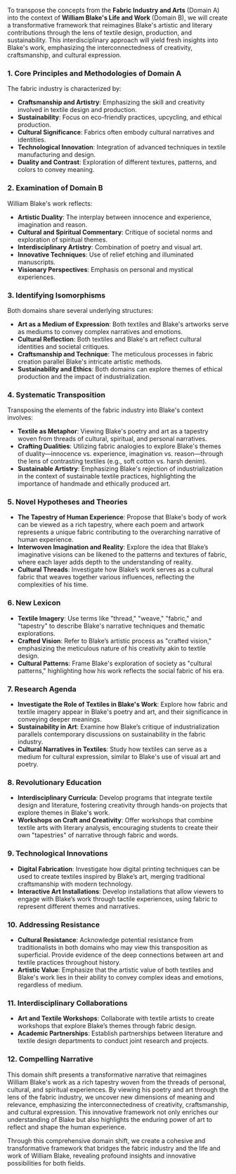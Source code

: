 To transpose the concepts from the **Fabric Industry and Arts** (Domain A) into the context of **William Blake's Life and Work** (Domain B), we will create a transformative framework that reimagines Blake's artistic and literary contributions through the lens of textile design, production, and sustainability. This interdisciplinary approach will yield fresh insights into Blake's work, emphasizing the interconnectedness of creativity, craftsmanship, and cultural expression.

### 1. Core Principles and Methodologies of Domain A
The fabric industry is characterized by:

- **Craftsmanship and Artistry**: Emphasizing the skill and creativity involved in textile design and production.
- **Sustainability**: Focus on eco-friendly practices, upcycling, and ethical production.
- **Cultural Significance**: Fabrics often embody cultural narratives and identities.
- **Technological Innovation**: Integration of advanced techniques in textile manufacturing and design.
- **Duality and Contrast**: Exploration of different textures, patterns, and colors to convey meaning.

### 2. Examination of Domain B
William Blake's work reflects:

- **Artistic Duality**: The interplay between innocence and experience, imagination and reason.
- **Cultural and Spiritual Commentary**: Critique of societal norms and exploration of spiritual themes.
- **Interdisciplinary Artistry**: Combination of poetry and visual art.
- **Innovative Techniques**: Use of relief etching and illuminated manuscripts.
- **Visionary Perspectives**: Emphasis on personal and mystical experiences.

### 3. Identifying Isomorphisms
Both domains share several underlying structures:

- **Art as a Medium of Expression**: Both textiles and Blake's artworks serve as mediums to convey complex narratives and emotions.
- **Cultural Reflection**: Both textiles and Blake's art reflect cultural identities and societal critiques.
- **Craftsmanship and Technique**: The meticulous processes in fabric creation parallel Blake's intricate artistic methods.
- **Sustainability and Ethics**: Both domains can explore themes of ethical production and the impact of industrialization.

### 4. Systematic Transposition
Transposing the elements of the fabric industry into Blake's context involves:

- **Textile as Metaphor**: Viewing Blake's poetry and art as a tapestry woven from threads of cultural, spiritual, and personal narratives.
- **Crafting Dualities**: Utilizing fabric analogies to explore Blake's themes of duality—innocence vs. experience, imagination vs. reason—through the lens of contrasting textiles (e.g., soft cotton vs. harsh denim).
- **Sustainable Artistry**: Emphasizing Blake's rejection of industrialization in the context of sustainable textile practices, highlighting the importance of handmade and ethically produced art.

### 5. Novel Hypotheses and Theories
- **The Tapestry of Human Experience**: Propose that Blake's body of work can be viewed as a rich tapestry, where each poem and artwork represents a unique fabric contributing to the overarching narrative of human experience.
- **Interwoven Imagination and Reality**: Explore the idea that Blake’s imaginative visions can be likened to the patterns and textures of fabric, where each layer adds depth to the understanding of reality.
- **Cultural Threads**: Investigate how Blake’s work serves as a cultural fabric that weaves together various influences, reflecting the complexities of his time.

### 6. New Lexicon
- **Textile Imagery**: Use terms like "thread," "weave," "fabric," and "tapestry" to describe Blake's narrative techniques and thematic explorations.
- **Crafted Vision**: Refer to Blake’s artistic process as "crafted vision," emphasizing the meticulous nature of his creativity akin to textile design.
- **Cultural Patterns**: Frame Blake's exploration of society as "cultural patterns," highlighting how his work reflects the social fabric of his era.

### 7. Research Agenda
- **Investigate the Role of Textiles in Blake's Work**: Explore how fabric and textile imagery appear in Blake's poetry and art, and their significance in conveying deeper meanings.
- **Sustainability in Art**: Examine how Blake’s critique of industrialization parallels contemporary discussions on sustainability in the fabric industry.
- **Cultural Narratives in Textiles**: Study how textiles can serve as a medium for cultural expression, similar to Blake's use of visual art and poetry.

### 8. Revolutionary Education
- **Interdisciplinary Curricula**: Develop programs that integrate textile design and literature, fostering creativity through hands-on projects that explore themes in Blake's work.
- **Workshops on Craft and Creativity**: Offer workshops that combine textile arts with literary analysis, encouraging students to create their own "tapestries" of narrative through fabric and words.

### 9. Technological Innovations
- **Digital Fabrication**: Investigate how digital printing techniques can be used to create textiles inspired by Blake’s art, merging traditional craftsmanship with modern technology.
- **Interactive Art Installations**: Develop installations that allow viewers to engage with Blake’s work through tactile experiences, using fabric to represent different themes and narratives.

### 10. Addressing Resistance
- **Cultural Resistance**: Acknowledge potential resistance from traditionalists in both domains who may view this transposition as superficial. Provide evidence of the deep connections between art and textile practices throughout history.
- **Artistic Value**: Emphasize that the artistic value of both textiles and Blake's work lies in their ability to convey complex ideas and emotions, regardless of medium.

### 11. Interdisciplinary Collaborations
- **Art and Textile Workshops**: Collaborate with textile artists to create workshops that explore Blake’s themes through fabric design.
- **Academic Partnerships**: Establish partnerships between literature and textile design departments to conduct joint research and projects.

### 12. Compelling Narrative
This domain shift presents a transformative narrative that reimagines William Blake's work as a rich tapestry woven from the threads of personal, cultural, and spiritual experiences. By viewing his poetry and art through the lens of the fabric industry, we uncover new dimensions of meaning and relevance, emphasizing the interconnectedness of creativity, craftsmanship, and cultural expression. This innovative framework not only enriches our understanding of Blake but also highlights the enduring power of art to reflect and shape the human experience.

Through this comprehensive domain shift, we create a cohesive and transformative framework that bridges the fabric industry and the life and work of William Blake, revealing profound insights and innovative possibilities for both fields.